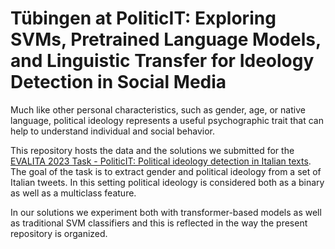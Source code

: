 # Tübingen at PoliticIT: Exploring SVMs, Pretrained Language Models, and Linguistic Transfer for Ideology Detection in Social Media

Much like other personal characteristics, such as gender, age, or native language, political ideology represents a useful psychographic trait that can help to understand individual and social behavior.

This repository hosts the data and the solutions we submitted for the [EVALITA 2023 Task - PoliticIT: Political ideology detection in Italian texts](https://codalab.lisn.upsaclay.fr/competitions/8507). The goal of the task is to extract gender and political ideology from a set of Italian tweets. In this setting political ideology is considered both as a binary as well as a multiclass feature. 

In our solutions we experiment both with transformer-based models as well as traditional SVM classifiers and this is reflected in the way the present repository is organized.
